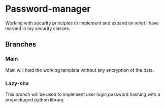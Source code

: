 # Password-manager
Working with security principles to implement and expand on what I have learned in my security classes.

## Branches
### Main
Main will hold the working template without any encryption of the data.

### Lazy-sha
This branch will be used to implement user login password hashing with a prepackaged python library.